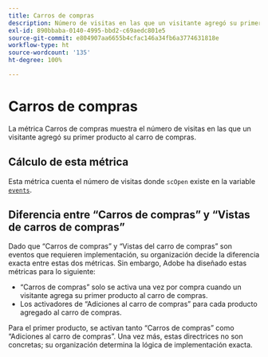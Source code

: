 ```yaml
---
title: Carros de compras
description: Número de visitas en las que un visitante agregó su primer producto al carro de compras.
exl-id: 890bbaba-0140-4995-bbd2-c69aedc801e5
source-git-commit: e804907aa6655b4cfac146a34fb6a3774631818e
workflow-type: ht
source-wordcount: '135'
ht-degree: 100%

---
```


# Carros de compras

La métrica Carros de compras muestra el número de visitas en las que un visitante agregó su primer producto al carro de compras.

## Cálculo de esta métrica

Esta métrica cuenta el número de visitas donde `scOpen` existe en la variable [`events`](/help/implement/vars/page-vars/events/events-overview.md).

## Diferencia entre “Carros de compras” y “Vistas de carros de compras”

Dado que “Carros de compras” y “Vistas del carro de compras” son eventos que requieren implementación, su organización decide la diferencia exacta entre estas dos métricas. Sin embargo, Adobe ha diseñado estas métricas para lo siguiente:

* “Carros de compras” solo se activa una vez por compra cuando un visitante agrega su primer producto al carro de compras.
* Los activadores de “Adiciones al carro de compras” para cada producto agregado al carro de compras.

Para el primer producto, se activan tanto “Carros de compras” como “Adiciones al carro de compras”. Una vez más, estas directrices no son concretas; su organización determina la lógica de implementación exacta.
